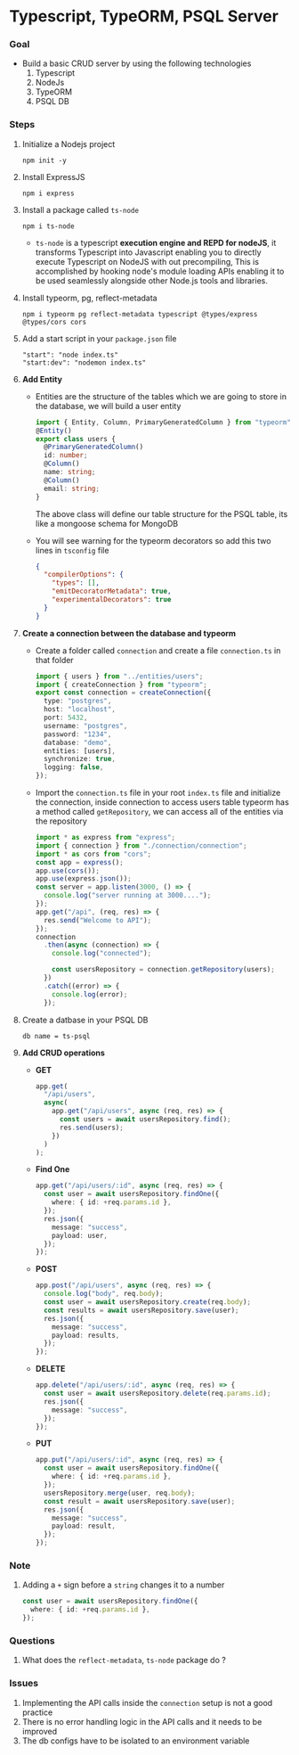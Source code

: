 # Typescript, TypeORM, PSQL Server

### Goal

- Build a basic CRUD server by using the following technologies
  1. Typescript
  2. NodeJs
  3. TypeORM
  4. PSQL DB

### Steps

1. Initialize a Nodejs project

   ```
   npm init -y
   ```

2. Install ExpressJS

   ```
   npm i express
   ```

3. Install a package called `ts-node`

   ```
   npm i ts-node
   ```

   - `ts-node` is a typescript **execution engine and REPD for nodeJS**, it transforms Typescript into Javascript enabling you to directly execute Typescript on NodeJS with out precompiling, This is accomplished by hooking node's module loading APIs enabling it to be used seamlessly alongside other Node.js tools and libraries.

4. Install typeorm, pg, reflect-metadata

   ```
   npm i typeorm pg reflect-metadata typescript @types/express @types/cors cors
   ```

5. Add a start script in your `package.json` file

   ```
   "start": "node index.ts"
   "start:dev": "nodemon index.ts"
   ```

6. **Add Entity**

   - Entities are the structure of the tables which we are going to store in the database, we will build a user entity

     ```ts
     import { Entity, Column, PrimaryGeneratedColumn } from "typeorm";
     @Entity()
     export class users {
       @PrimaryGeneratedColumn()
       id: number;
       @Column()
       name: string;
       @Column()
       email: string;
     }
     ```

     The above class will define our table structure for the PSQL table, its like a mongoose schema for MongoDB

   - You will see warning for the typeorm decorators so add this two lines in `tsconfig` file

     ```json
     {
       "compilerOptions": {
         "types": [],
         "emitDecoratorMetadata": true,
         "experimentalDecorators": true
       }
     }
     ```

7. **Create a connection between the database and typeorm**

   - Create a folder called `connection` and create a file `connection.ts` in that folder

     ```ts
     import { users } from "../entities/users";
     import { createConnection } from "typeorm";
     export const connection = createConnection({
       type: "postgres",
       host: "localhost",
       port: 5432,
       username: "postgres",
       password: "1234",
       database: "demo",
       entities: [users],
       synchronize: true,
       logging: false,
     });
     ```

   - Import the `connection.ts` file in your root `index.ts` file and initialize the connection, inside connection to access users table typeorm has a method called `getRepository`, we can access all of the entities via the repository

     ```ts
     import * as express from "express";
     import { connection } from "./connection/connection";
     import * as cors from "cors";
     const app = express();
     app.use(cors());
     app.use(express.json());
     const server = app.listen(3000, () => {
       console.log("server running at 3000....");
     });
     app.get("/api", (req, res) => {
       res.send("Welcome to API");
     });
     connection
       .then(async (connection) => {
         console.log("connected");

         const usersRepository = connection.getRepository(users);
       })
       .catch((error) => {
         console.log(error);
       });
     ```

8. Create a datbase in your PSQL DB

   ```
   db name = ts-psql
   ```

9. **Add CRUD operations**

   - **GET**

     ```ts
     app.get(
       "/api/users",
       async(
         app.get("/api/users", async (req, res) => {
           const users = await usersRepository.find();
           res.send(users);
         })
       )
     );
     ```

   - **Find One**

     ```ts
     app.get("/api/users/:id", async (req, res) => {
       const user = await usersRepository.findOne({
         where: { id: +req.params.id },
       });
       res.json({
         message: "success",
         payload: user,
       });
     });
     ```

   - **POST**

     ```ts
     app.post("/api/users", async (req, res) => {
       console.log("body", req.body);
       const user = await usersRepository.create(req.body);
       const results = await usersRepository.save(user);
       res.json({
         message: "success",
         payload: results,
       });
     });
     ```

   - **DELETE**

     ```ts
     app.delete("/api/users/:id", async (req, res) => {
       const user = await usersRepository.delete(req.params.id);
       res.json({
         message: "success",
       });
     });
     ```

   - **PUT**

     ```ts
     app.put("/api/users/:id", async (req, res) => {
       const user = await usersRepository.findOne({
         where: { id: +req.params.id },
       });
       usersRepository.merge(user, req.body);
       const result = await usersRepository.save(user);
       res.json({
         message: "success",
         payload: result,
       });
     });
     ```

### Note

1. Adding a `+` sign before a `string` changes it to a number

   ```ts
   const user = await usersRepository.findOne({
     where: { id: +req.params.id },
   });
   ```

### Questions

1. What does the `reflect-metadata`, `ts-node` package do ?

### Issues

1. Implementing the API calls inside the `connection` setup is not a good practice
2. There is no error handling logic in the API calls and it needs to be improved
3. The db configs have to be isolated to an environment variable
